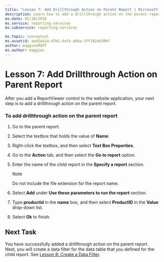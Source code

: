```yaml
---
title: "Lesson 7: Add Drillthrough Action on Parent Report | Microsoft Docs"
description: Learn how to add a drillthrough action on the parent report after you add a ReportViewer control to the website application.
ms.date: 05/18/2016
ms.service: reporting-services
ms.subservice: reporting-services

ms.topic: conceptual
ms.assetid: aad2da1a-d7b1-4afa-a66a-1ff102e8306f
author: maggiesMSFT
ms.author: maggies
---
```

# Lesson 7: Add Drillthrough Action on Parent Report
After you add a ReportViewer control to the website application, your next step is to add a drillthrough action on the parent report.  
  
### To add drillthrough action on the parent report  
  
1.  Go to the parent report.  
  
2.  Select the textbox that holds the value of **Name**.  
  
3.  Right-click the textbox, and then select **Text Box Properties**.  
  
4.  Go to the **Action** tab, and then select the **Go to report** option.  
  
5.  Enter the name of the child report in the **Specify a report** section.  
  
    > [!NOTE]
    > Do not include the file extension for the report name.  
  
6.  Select **Add** under **Use these parameters to run the report** section.  
  
7.  Type **productid** in the **name** box, and then select **ProductID** in the **Value** drop-down list.  
  
8.  Select **Ok** to finish.  
  
## Next Task  
You have successfully added a drillthrough action on the parent report. Next, you will create a data filter for the data table that you defined for the child report. See [Lesson 8: Create a Data Filter](../reporting-services/lesson-8-create-a-data-filter.md).  
  
  
  

